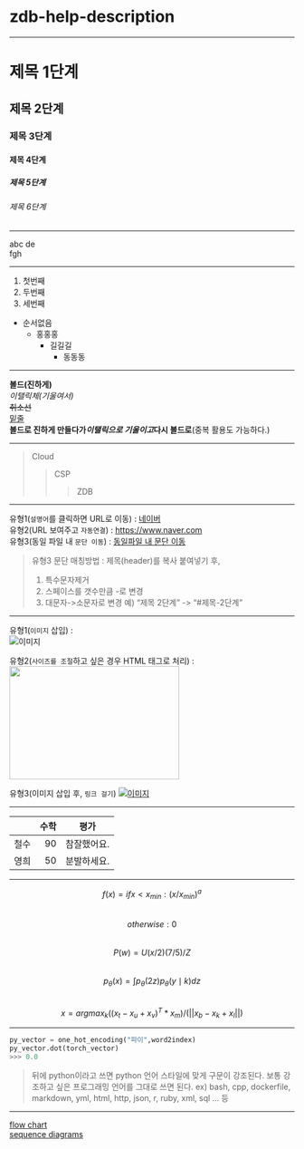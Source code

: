 # zdb-help-description

<!-- 수평선 -->
--- 

<!-- 제목 -->
# 제목 1단계 
## 제목 2단계
### 제목 3단계
#### 제목 4단계
##### 제목 5단계
###### 제목 6단계 

---

<!-- 개행 : 띄워쓰기 2번+엔터 입력 -->
abc  de  
fgh 

---

<!-- List -->
1. 첫번째 
1. 두번째
1. 세번째
  
+ 순서없음
    - 홍홍홍
      * 길길길
        + 동동동

---

<!-- 강조 -->
__볼드(진하게)__  
_이탤릭체(기울여서)_    
~~취소선~~  
<u>밑줄</u>  
__볼드로 진하게 만들다가*이탤릭으로 기울이고*다시 볼드로__(중복 활용도 가능하다.)

---

<!-- 인용구 -->
> Cloud
>> CSP
>>> ZDB

---

<!-- 링크 -->
유형1(`설명어`를 클릭하면 URL로 이동) : [네이버](https://www.naver.com "마우스를 올려놓으면 말풍선이 나옵니다.")  
유형2(URL 보여주고 `자동연결`) : <https://www.naver.com>  
유형3(동일 파일 내 `문단 이동`) : [동일파일 내 문단 이동](#제목-2단계)  

>유형3 문단 매칭방법 : 제목(header)를 복사 붙여넣기 후,
>1) 특수문자제거
>2) 스페이스를 갯수만큼 -로 변경
>3) 대문자->소문자로 변경
>예) “제목 2단계” -> “#제목-2단계”

---

<!-- 이미지 -->
유형1(`이미지` 삽입) :  
![이미지](https://cdn.clien.net/web/api/file/F01/8943891/37854b4f3dc856.png&gif=true "고야이")
  
유형2(`사이즈를 조절`하고 싶은 경우 HTML 태그로 처리) :   
<img src="https://cdn.clien.net/web/api/file/F01/8943891/37854b4f3dc856.png&gif=true" width="300" height="200"> 

유형3(이미지 삽입 후, `링크 걸기`)
[![이미지](https://cdn.clien.net/web/api/file/F01/8943891/37854b4f3dc856.png&gif=true)](https://clien-achive.blogspot.com/2019/09/blog-post_47.html) 

---

<!-- 표 -->
|                    | 수학 |    평가   |  
|:--- | ---: | :---: |  
| 철수                |  90 | 참잘했어요. |  
| 영희                |  50 | 분발하세요. |

---

<!-- 수식 -->
$$f(x)= if x < x_{min} : (x/x_{min})^a$$  
$$otherwise : 0$$  
$$P(w)=U(x/2)(7/5)/Z$$  
$$p_{\theta}(x) = \int p_{\theta}(2z)p_{\theta}(y\mid k)dz$$  
$$x = argmax_k((x_t-x_u+x_v)^T*x_m)/(||x_b-x_k+x_l||)$$  

---

<!-- 코드 블록 -->
```python
py_vector = one_hot_encoding("파이",word2index)
py_vector.dot(torch_vector)
>>> 0.0
```

>뒤에 python이라고 쓰면 python 언어 스타일에 맞게 구문이 강조된다.
>보통 강조하고 싶은 프로그래밍 언어를 그대로 쓰면 된다.
>ex) bash, cpp, dockerfile, markdown, yml, html, http, json, r, ruby, xml, sql … 등

---

<!-- UML 다이어그램 -->
[flow chart](http://flowchart.js.org/ "FlowChart")  
[sequence diagrams](https://bramp.github.io/js-sequence-diagrams/ "SequenceDiagrams") 

















 
